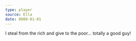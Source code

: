 ```yaml
---
type: player
source: Ella
date: 0000-01-01
---
```

I steal from the rich and give to the poor... totally a good guy!